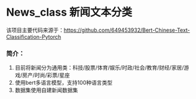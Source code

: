 # News_class 新闻文本分类
该项目主要代码来源于：https://github.com/649453932/Bert-Chinese-Text-Classification-Pytorch

### 简介：

1. 目前将新闻分为通用类：科技/股票/体育/娱乐/时政/社会/教育/财经/家居/游戏/房产/时尚/彩票/星座
2. 使用bert多语言模型，支持100种语言类型
3. 数据集使用自建新闻数据集

